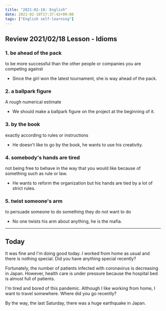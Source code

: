 ```yaml
---
title: "2021-02-18: English"
date: 2021-02-18T17:37:42+09:00
tags: ["English self-learning"]
---
```


## Review 2021/02/18 Lesson - Idioms

### 1. be ahead of the pack
to be more successful than the other people or companies you are competing against

* Since the girl won the latest tournament, she is way ahead of the pack.

### 2. a ballpark figure
A rough numerical estimate

* We should make a ballpark figure on the project at the beginning of it.

### 3. by the book
exactly according to rules or instructions

* He doesn't like to go by the book, he wants to use his creativity.

### 4. somebody's hands are tired
not being free to behave in the way that you would like because of something such as rule or law.

* He wants to reform the organization but his hands are tied by a lot of strict rules.

### 5. twist someone's arm
to persuade someone to do something they do not want to do

* No one twists his arm about anything, he is the mafia.

- - -

## Today

It was fine and I'm doing good today.
I worked from home as usual and there is nothing special.
Did you have anything special recently?

Fortunately, the number of patients infected with coronavirus is decreasing in Japan. However, health care is under pressure because the hospital bed is almost full of patients.

I'm tired and bored of this pandemic.
Although I like working from home, I want to travel somewhere.
Where did you go recently?

By the way, the last Saturday, there was a huge earthquake in Japan.
